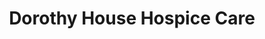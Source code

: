 ---
title: "Dorothy House Hospice Care"
url: /frome/dorothy-house-hospice-care/
shop: Gebrauchtwaren
---